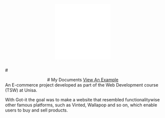 # <div align="center"> ![Got-it](apple-touch-icon.png)</div>
#<div align="center"> # My Documents [View An Example](https://raw.githubusercontent.com/Lucas5N/Got-it/main/productpageExample.pdf)</div>
An E-commerce project developed as part of the Web Development course (TSW) at Unisa.

With Got-it the goal was to make a website that resembled functionalitywise other famous platforms, such as Vinted, Wallapop and so on, which enable users to buy and sell products.
